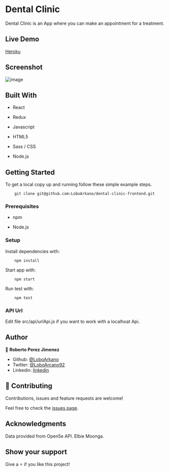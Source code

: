 # Dental Clinic

Dental Clinic is an App where you can make an appointment for a treatment.

## Live Demo

[Heroku](https://dental-clinic-react.herokuapp.com/)

## Screenshot

![image](https://user-images.githubusercontent.com/33432289/106639400-8c413100-654a-11eb-9e75-8ac3b4088f94.png)

## Built With

- React

- Redux

- Javascript

- HTML5

- Sass / CSS

- Node.js

## Getting Started

To get a local copy up and running follow these simple example steps.
```
    git clone git@github.com:LoboArkano/dental-clinic-frontend.git
```

### Prerequisites

- npm

- Node.js

### Setup

Install dependencies with:

```
    npm install
```

Start app with:

```
    npm start
```

Run test with:

```
    npm test
```

### API Url

Edit file src/api/urlApi.js if you want to work with a localhoat Api.

## Author

👤 **Roberto Perez Jimenez**

- Github: [@LoboArkano](https://github.com/LoboArkano)
- Twitter: [@LoboArcano92](https://twitter.com/LoboArcano92)
- Linkedin: [linkedin](https://www.linkedin.com/in/jose-roberto-perez-jimenez/)

## 🤝 Contributing

Contributions, issues and feature requests are welcome!

Feel free to check the [issues page](https://github.com/LoboArkano/dental-clinic-frontend/issues).

## Acknowledgments

Data provided from Open5e API.
Elbie Moonga.

## Show your support

Give a ⭐️ if you like this project!
